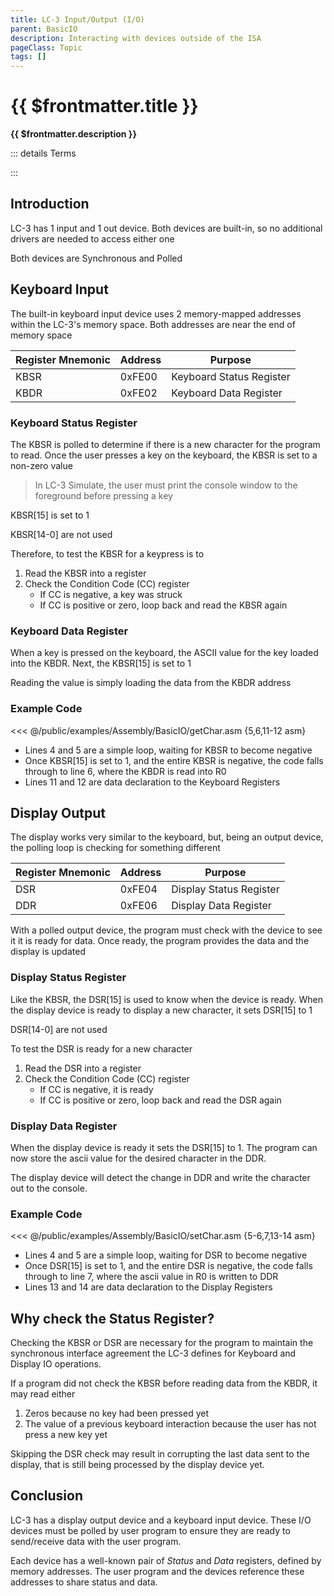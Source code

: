 ```yaml
---
title: LC-3 Input/Output (I/O)
parent: BasicIO
description: Interacting with devices outside of the ISA
pageClass: Topic
tags: []
---
```


<script setup>
import KeyConcepts from '../../.vitepress/components/KeyConcepts.vue';
import QuestionTF from '../../.vitepress/components/QuestionTF.vue';
import QuestionMC from '../../.vitepress/components/QuestionMC.vue';
</script>

# {{ $frontmatter.title }}
**{{ $frontmatter.description }}**

<KeyConcepts :ConceptArray= "[
{
  Concept:'LC-3 has a Keyboard and Display device',
  Details:'The keyboard allows a user to enter data into a user program. The display can show user prompts or resulting data'
},
{
  Concept:'LC-3 devices are Synchronous and Polled',
  Details:'When a user program interacts with a device, it must stop doing anything else, and wait for the device to be available. The user program can send or receive data, then continue executing other instructions'
}
]" />

::: details Terms
<!--@include: @/TextSnippets/Assembly/BasicIO_Terms.md-->
:::

## Introduction

LC-3 has 1 input and 1 out device. Both devices are built-in, so no additional drivers are needed to access either one

Both devices are Synchronous and Polled 

## Keyboard Input
The built-in keyboard input device uses 2 memory-mapped addresses within the LC-3's memory space. Both addresses are near the end of memory space

| Register Mnemonic | Address | Purpose                  |
| ----------------- | ------- | ------------------------ |
| KBSR              | 0xFE00  | Keyboard Status Register |
| KBDR              | 0xFE02  | Keyboard Data Register   |

<QuestionTF question="These Registers are shared by all programs running in Simulate" answer='true' rightAnswerFeedback="These registers are two memory address, and as such, and accessible by all programs" wrongAnswerFeedback=""/> 

### Keyboard Status Register
The KBSR is polled to determine if there is a new character for the program to read. Once the user presses a key on the keyboard, the KBSR is set to a non-zero value

> In LC-3 Simulate, the user must print the console window to the foreground before pressing a key

KBSR[15] is set to 1

KBSR[14-0] are not used

Therefore, to test the KBSR for a keypress is to 
1. Read the KBSR into a register
1. Check the Condition Code (CC) register
    - If CC is negative, a key was struck
    - If CC is positive or zero, loop back and read the KBSR again

<QuestionMC question="Why do you think only KBSR[15] is used rather that other bits?" answer='B' AChoice="It is easy to remember" BChoice="A '1' in bit 15 makes the whole value negative" CChoice="The other bits are already used by Simulate" DChoice="Bits 14 - 0 contain the data" rightAnswerFeedback="The user program will check for the CC register to be set to N to indicate a key was pressed. It does not matter how the other bits are set, the whole memory location is negative when bit 15 is 1" wrongAnswerFeedback=""/>

### Keyboard Data Register
When a key is pressed on the keyboard, the ASCII value for the key loaded into the KBDR. Next, the KBSR[15] is set to 1

Reading the value is simply loading the data from the KBDR address

### Example Code
<<< @/public/examples/Assembly/BasicIO/getChar.asm {5,6,11-12 asm}

- Lines 4 and 5 are a simple loop, waiting for KBSR to become negative
- Once KBSR[15] is set to 1, and the entire KBSR is negative, the code falls through to line 6, where the KBDR is read into R0
- Lines 11 and 12 are data declaration to the Keyboard Registers

## Display Output
The display works very similar to the keyboard, but, being an output device, the polling loop is checking for something different

| Register Mnemonic | Address | Purpose                 |
| ----------------- | ------- | ----------------------- |
| DSR               | 0xFE04  | Display Status Register |
| DDR               | 0xFE06  | Display Data Register   |

With a polled output device, the program must check with the device to see it it is ready for data. Once ready, the program provides the data and the display is updated

### Display Status Register
Like the KBSR, the DSR[15] is used to know when the device is ready. When the display device is ready to display a new character, it sets DSR[15] to 1

DSR[14-0] are not used

To test the DSR is ready for a new character
1. Read the DSR into a register
1. Check the Condition Code (CC) register
    - If CC is negative, it is ready
    - If CC is positive or zero, loop back and read the DSR again

### Display Data Register
When the display device is ready it sets the DSR[15] to 1. The program can now store the ascii value for the desired character in the DDR.

The display device will detect the change in DDR and write the character out to the console.

### Example Code
<<< @/public/examples/Assembly/BasicIO/setChar.asm {5-6,7,13-14 asm}

- Lines 4 and 5 are a simple loop, waiting for DSR to become negative
- Once DSR[15] is set to 1, and the entire DSR is negative, the code falls through to line 7, where the ascii value in R0 is written to DDR
- Lines 13 and 14 are data declaration to the Display Registers

## Why check the Status Register?
Checking the KBSR or DSR are necessary for the program to maintain the synchronous interface agreement the LC-3 defines for Keyboard and Display IO operations.

If a program did not check the KBSR before reading data from the KBDR, it may read either
1. Zeros because no key had been pressed yet
1. The value of a previous keyboard interaction because the user has not press a new key yet

Skipping the DSR check may result in corrupting the last data sent to the display, that is still being processed by the display device yet.

<QuestionTF question="I vow to always (in this class anyway) check the Keyboard and Display status register before accessing their data register" answer='true' rightAnswerFeedback="Excellent. That's one less thing to check when coding and debugging" wrongAnswerFeedback="Oh? Maybe re-read the previous paragraph and try again"/> 

## Conclusion

LC-3 has a display output device and a keyboard input device. These I/O devices must be polled by user program to ensure they are ready to send/receive data with the user program.

Each device has a well-known pair of *Status* and *Data* registers, defined by memory addresses. The user program and the devices reference these addresses to share status and data.